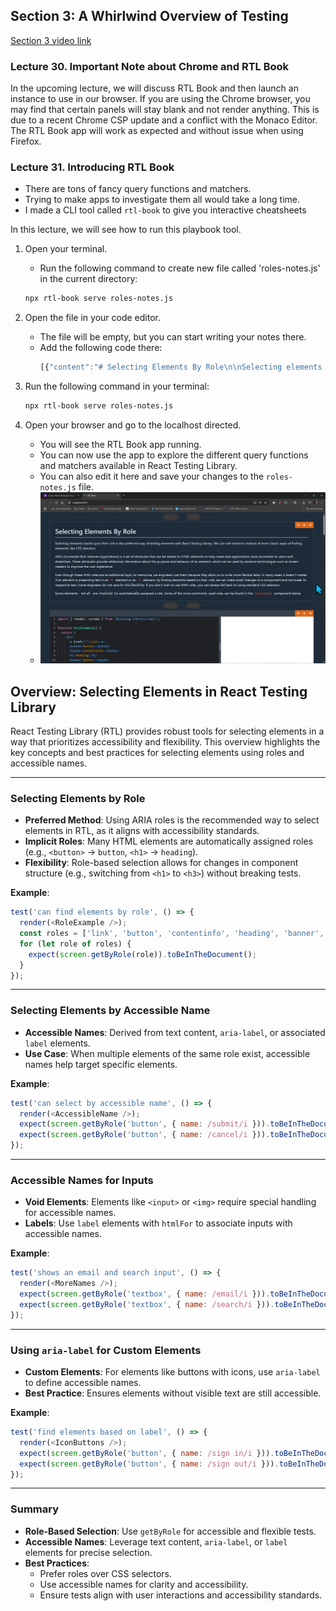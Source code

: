 ## Section 3: A Whirlwind Overview of Testing
[Section 3 video link](https://www.udemy.com/course/react-testing-library-and-jest/learn/lecture/48841125#overview)

### Lecture 30. Important Note about Chrome and RTL Book

In the upcoming lecture, we will discuss RTL Book and then launch an instance to use in our browser.
If you are using the Chrome browser, you may find that certain panels will stay blank and not render anything. 
This is due to a recent Chrome CSP update and a conflict with the Monaco Editor. 
The RTL Book app will work as expected and without issue when using Firefox.

### Lecture 31. Introducing RTL Book

- There are tons of fancy query functions and matchers.
- Trying to make apps to investigate them all would take a long time.
- I made a CLI tool called `rtl-book` to give you interactive cheatsheets

In this lecture, we will see how to run this playbook tool.

1. Open your terminal.
    - Run the following command to create new file called 'roles-notes.js' in the current directory:
    ```bash
    npx rtl-book serve roles-notes.js 
    ```
   
2. Open the file in your code editor.
    - The file will be empty, but you can start writing your notes there.
    - Add the following code there:
        ```js
        [{"content":"# Selecting Elements By Role\n\nSelecting elements based upon their role is the preferred way of testing elements with React Testing Library.  We use role selectors instead of more classic ways of finding elements, like CSS selectors.\n\nARIA (Accessible Rich Internet Applications) is a set of attributes that can be added to HTML elements to help make web applications more accessible to users with disabilities. These attributes provide additional information about the purpose and behavior of an element, which can be used by assistive technologies such as screen readers to improve the user experience.\n\nEven though these ARIA roles are an additional topic to memorize, we engineers use them because they allow us to write more flexible tests.  In many cases it doesn't matter if an element is presenting text in an `h1` element or an `h3` element.  By finding elements based on their role, we can make small changes to a component and not break its respective test.  Some engineers do not care for this flexibility.  If you don't wish to use ARIA roles, you can always fall back to using standard CSS selectors.\n\nSome elements - not all - are 'implicitly' (or automatically) assigned a role.  Some of the more commonly-used roles can be found in the `RoleExample` component below.\n\n","type":"text","id":"ipckb"},{"content":"import { render, screen } from '@testing-library/react';\n\nfunction RoleExample() {\n  return (\n    <div>\n      <a href=\"/\">Link</a>\n      <button>Button</button>\n      <footer>Contentinfo</footer>\n      <h1>Heading</h1>\n      <header>Banner</header>\n      <img alt=\"description\" /> Img\n      <input type=\"checkbox\" /> Checkbox\n      <input type=\"number\" /> Spinbutton\n      <input type=\"radio\" /> Radio\n      <input type=\"text\" /> Textbox\n      <li>Listitem</li>\n      <ul>Listgroup</ul>\n    </div>\n  );\n}\n\nrender(<RoleExample />);\n","type":"code","id":"6gs6v"},{"content":"Many elements have roles that are easy to memorize.  Here are some of the easier ones to remember:\n\n| Element               | Role    |\n|-----------------------|---------|\n| `a` with `href`       | link    |\n| `h1`, `h2`, ..., `h6` | heading |\n| `button`              | button  |\n| `img` with `alt`      | img     |\n\nOther elements can be a little more challenging to remember.  For example:\n\n| Element                      | Role        |\n|------------------------------|-------------|\n| `input` with `type=\"number\"` | spinbutton  |\n| `header`                     | banner      |\n| `footer`                     | contentinfo |","type":"text","id":"9l09k"},{"content":"test('can find elements by role', () => {\n  render(<RoleExample />);\n\n  const roles = [\n    'link',\n    'button',\n    'contentinfo',\n    'heading',\n    'banner',\n    'img',\n    'checkbox',\n    'spinbutton',\n    'radio',\n    'textbox',\n    'listitem',\n    'list'\n  ];\n\n  for (let role of roles) {\n    const el = screen.getByRole(role);\n\n    expect(el).toBeInTheDocument();\n  }\n});","type":"code","id":"bttjn"},{"content":"## Accessible Names\n\nSometimes multiple elements of the same type will be displayed by a component, and you will need to find a particular instance of that element.  You can be more specific by finding elements based upon their role *and* their accessible name.\n\nThe accessible name of most elements is the text placed between the JSX tags.  For example, the accessible name of `<a href=\"/\">Home</a>` is `Home`.\n\nIn the component below, two `button` elements are displayed.  The only difference between them is the text they contain.  Their accessible names are `Submit` and `Cancel`, respectively.","type":"text","id":"g8ff7"},{"content":"function AccessibleName() {\n  return (\n    <div>\n      <button>Submit</button>\n      <button>Cancel</button>\n    </div>\n  );\n}\nrender(<AccessibleName />);","type":"code","id":"cjrkl"},{"content":"## Selecting By Accessible Name\n\nElements with a defined acessible name can be selected by passing a filtering object to the `getByRole` method.  Example below.","type":"text","id":"kppqk"},{"content":"test('can select by accessible name', () => {\n  render(<AccessibleName />);\n\n  const submitButton = screen.getByRole('button', {\n    name: /submit/i\n  });\n  const cancelButton = screen.getByRole('button', {\n    name: /cancel/i\n  });\n\n  expect(submitButton).toBeInTheDocument();\n  expect(cancelButton).toBeInTheDocument();\n});","type":"code","id":"e6dv4"},{"content":"## Accessible Names for Inputs\n\nSelf-closing elements (also known as 'void elements') like `input`, `img`, and `br` cannot contain text.  Defining accessible names for them is done differently.\n\nTo define an accessible name for `input` elements in particular, you can associate the input with a `label`.  The `input` element should have an assigned `id` prop, and the label should have an identical `htmlFor` prop.  Once this link has been formed, the `input` can then be selected by using the `label` text as an accessible name.","type":"text","id":"ionuj"},{"content":"function MoreNames() {\n  return (\n    <div>\n      <label htmlFor=\"email\">Email</label>\n      <input id=\"email\" />\n\n      <label htmlFor=\"search\">Search</label>\n      <input id=\"search\" />\n    </div>\n  );\n}\nrender(<MoreNames />);\n","type":"code","id":"9a5tc"},{"content":"test('shows an email and search input', () => {\n  render(<MoreNames />);\n\n  const emailInput = screen.getByRole('textbox', {\n    name: /email/i\n  });\n  const searchInput = screen.getByRole('textbox', {\n    name: /search/i\n  });\n\n  expect(emailInput).toBeInTheDocument();\n  expect(searchInput).toBeInTheDocument();\n});\n\n","type":"code","id":"sbtia"},{"content":"## Applying a Name to Other Elements\n\nIf you're working with a void element (like a `br` or an `img`), or if you're working with an element that doesn't show plain text, you can apply an accessible name by using the `aria-label` attribute.\n\nIn the example below, two `button` elements are being displayed, but they do not contain traditional text.  Instead, they are displaying `svg` elements, which are used to display icons.\n\nTo select these `button` elements, you can apply an `aria-label` attribute to them.  This sets their accessible name.","type":"text","id":"jft62"},{"content":"function IconButtons() {\n  return (\n    <div>\n      <button aria-label=\"sign in\">\n        <svg />\n      </button>\n\n      <button aria-label=\"sign out\">\n        <svg />\n      </button>\n    </div>\n  );\n}\nrender(<IconButtons />);","type":"code","id":"il5uj"},{"content":"test('find elements based on label', () => {\n  render(<IconButtons />);\n\n  const signInButton = screen.getByRole('button', {\n    name: /sign in/i\n  });\n  const signOutButton = screen.getByRole('button', {\n    name: /sign out/i\n  });\n\n  expect(signInButton).toBeInTheDocument();\n  expect(signOutButton).toBeInTheDocument();\n});","type":"code","id":"eogx3"}]
        ```

3. Run the following command in your terminal:
    ```bash
    npx rtl-book serve roles-notes.js
    ```

4. Open your browser and go to the localhost directed.
   - You will see the RTL Book app running.
   - You can now use the app to explore the different query functions and matchers available in React Testing Library.
   - You can also edit it here and save your changes to the `roles-notes.js` file.
   - ![RTL Book](./images/README-03-images/img01-chrome-OnxTXd.png)

## Overview: Selecting Elements in React Testing Library

React Testing Library (RTL) provides robust tools for selecting elements in a way that prioritizes accessibility and flexibility. This overview highlights the key concepts and best practices for selecting elements using roles and accessible names.

---

### Selecting Elements by Role

- **Preferred Method**: Using ARIA roles is the recommended way to select elements in RTL, as it aligns with accessibility standards.
- **Implicit Roles**: Many HTML elements are automatically assigned roles (e.g., `<button>` → `button`, `<h1>` → `heading`).
- **Flexibility**: Role-based selection allows for changes in component structure (e.g., switching from `<h1>` to `<h3>`) without breaking tests.

**Example**:
```javascript
test('can find elements by role', () => {
  render(<RoleExample />);
  const roles = ['link', 'button', 'contentinfo', 'heading', 'banner', 'img', 'checkbox', 'spinbutton', 'radio', 'textbox', 'listitem', 'list'];
  for (let role of roles) {
    expect(screen.getByRole(role)).toBeInTheDocument();
  }
});
```

---

### Selecting Elements by Accessible Name

- **Accessible Names**: Derived from text content, `aria-label`, or associated `label` elements.
- **Use Case**: When multiple elements of the same role exist, accessible names help target specific elements.

**Example**:
```javascript
test('can select by accessible name', () => {
  render(<AccessibleName />);
  expect(screen.getByRole('button', { name: /submit/i })).toBeInTheDocument();
  expect(screen.getByRole('button', { name: /cancel/i })).toBeInTheDocument();
});
```

---

### Accessible Names for Inputs

- **Void Elements**: Elements like `<input>` or `<img>` require special handling for accessible names.
- **Labels**: Use `label` elements with `htmlFor` to associate inputs with accessible names.

**Example**:
```javascript
test('shows an email and search input', () => {
  render(<MoreNames />);
  expect(screen.getByRole('textbox', { name: /email/i })).toBeInTheDocument();
  expect(screen.getByRole('textbox', { name: /search/i })).toBeInTheDocument();
});
```

---

### Using `aria-label` for Custom Elements

- **Custom Elements**: For elements like buttons with icons, use `aria-label` to define accessible names.
- **Best Practice**: Ensures elements without visible text are still accessible.

**Example**:
```javascript
test('find elements based on label', () => {
  render(<IconButtons />);
  expect(screen.getByRole('button', { name: /sign in/i })).toBeInTheDocument();
  expect(screen.getByRole('button', { name: /sign out/i })).toBeInTheDocument();
});
```

---

### Summary

- **Role-Based Selection**: Use `getByRole` for accessible and flexible tests.
- **Accessible Names**: Leverage text content, `aria-label`, or `label` elements for precise selection.
- **Best Practices**:
   - Prefer roles over CSS selectors.
   - Use accessible names for clarity and accessibility.
   - Ensure tests align with user interactions and accessibility standards.